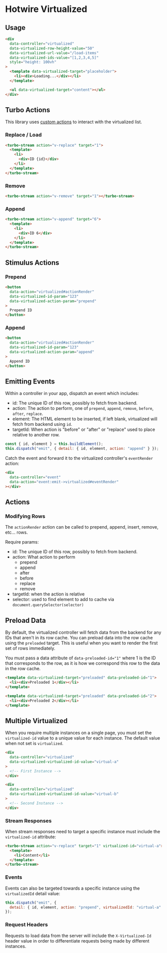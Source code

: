 # Hotwire Virtualized

## Usage

```html
<div
  data-controller="virtualized"
  data-virtualized-row-height-value="50"
  data-virtualized-url-value="/load-items"
  data-virtualized-ids-value="[1,2,3,4,5]"
  style="height: 100vh"
>
  <template data-virtualized-target="placeholder">
    <li><div>Loading...</div></li>
  </template>

  <ul data-virtualized-target="content"></ul>
</div>
```

## Turbo Actions

This library uses [custom actions](https://turbo.hotwired.dev/handbook/streams#custom-actions) to interact with the virtualized list.

### Replace / Load

```html
<turbo-stream action="v-replace" target="1">
  <template>
    <li>
      <div>ID {id}</div>
    </li>
  </template>
</turbo-stream>
```

### Remove

```html
<turbo-stream action="v-remove" target="1"></turbo-stream>
```

### Append

```html
<turbo-stream action="v-append" target="6">
  <template>
    <li>
      <div>ID 6</div>
    </li>
  </template>
</turbo-stream>
```

## Stimulus Actions

### Prepend

```html
<button
  data-action="virtualized#actionRender"
  data-virtualized-id-param="123"
  data-virtualized-action-param="prepend"
>
  Prepend ID
</button>
```

### Append

```html
<button
  data-action="virtualized#actionRender"
  data-virtualized-id-param="123"
  data-virtualized-action-param="append"
>
  Append ID
</button>
```

## Emitting Events

Within a controller in your app, dispatch an event which includes:

- id: The unique ID of this row, possibly to fetch from backend.
- action: The action to perform, one of `prepend`, `append`, `remove`, `before`, `after`, `replace`.
- element: The HTML element to be inserted, if left blank, virtualized will fetch from backend using `id`.
- targetId: When action is "before" or "after" or "replace" used to place relative to another row.

```js
const { id, element } = this.buildElement();
this.dispatch("emit", { detail: { id, element, action: "append" } });
```

Catch the event and forward it to the virtualized controller's `eventRender` action:

```html
<div
  data-controller="event"
  data-action="event:emit->virtualized#eventRender"
></div>
```

## Actions

### Modifying Rows

The `actionRender` action can be called to prepend, append, insert, remove, etc... rows.

Require params:

- id: The unique ID of this row, possibly to fetch from backend.
- action: What action to perform
  - prepend
  - append
  - after
  - before
  - replace
  - remove
- targetId: when the action is relative
- selector: used to find element to add to cache via `document.querySelector(selector)`

## Preload Data

By default, the virtualized controller will fetch data from the backend for any IDs that aren't in its row cache. You can preload data into the row cache using the `preloaded` target. This is useful when you want to render the first set of rows immediately.

You must pass a data attribute of `data-preloaded-id="1"` where 1 is the ID that corresponds to the row, as it is how we correspond this row to the data in the row cache.

```html
<template data-virtualized-target="preloaded" data-preloaded-id="1">
  <li><div>Preloaded 1</div></li>
</template>

<template data-virtualized-target="preloaded" data-preloaded-id="2">
  <li><div>Preloaded 2</div></li>
</template>
```

## Multiple Virtualized

When you require multiple instances on a single page, you must set the `virtualized-id` value to a unique value for each instance. The default value when not set is `virtualized`.

```html
<div
  data-controller="virtualized"
  data-virtualized-virtualized-id-value="virtual-a"
>
  <!-- First Instance -->
</div>

<div
  data-controller="virtualized"
  data-virtualized-virtualized-id-value="virtual-b"
>
  <!-- Second Instance -->
</div>
```

### Stream Responses

When stream responses need to target a specific instance must include the `virtualized-id` attribute:

```html
<turbo-stream action="v-replace" target="1" virtualized-id="virtual-a">
  <template>
    <li>Content</li>
  </template>
</turbo-stream>
```

### Events

Events can also be targeted towards a specific instance using the `virtualizedId` detail value:

```js
this.dispatch("emit", {
  detail: { id, element, action: "prepend", virtualizedId: "virtual-a" },
});
```

### Request Headers

Requests to load data from the server will include the `X-Virtualized-Id` header value in order to differentiate requests being made by different instances.
